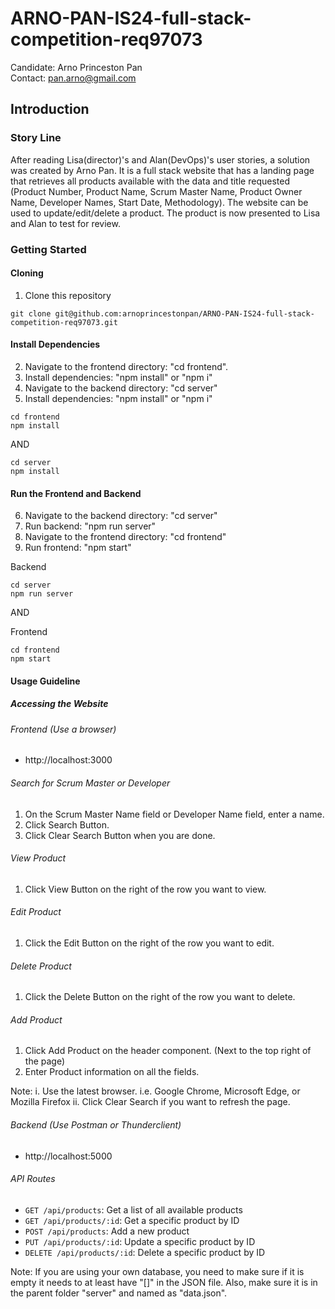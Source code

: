 # ARNO-PAN-IS24-full-stack-competition-req97073

Candidate: Arno Princeston Pan  
Contact: pan.arno@gmail.com

## Introduction

### Story Line

After reading Lisa(director)'s and Alan(DevOps)'s user stories, a solution was created by Arno Pan. It is a full stack website that has a landing page that retrieves all products available with the data and title requested (Product Number, Product Name, Scrum Master Name, Product Owner Name, Developer Names, Start Date, Methodology). The website can be used to update/edit/delete a product. The product is now presented to Lisa and Alan to test for review.

### Getting Started

#### Cloning

1. Clone this repository

```
git clone git@github.com:arnoprincestonpan/ARNO-PAN-IS24-full-stack-competition-req97073.git
```

#### Install Dependencies

2. Navigate to the frontend directory: "cd frontend".
3. Install dependencies: "npm install" or "npm i"
4. Navigate to the backend directory: "cd server"
5. Install dependencies: "npm install" or "npm i"

```
cd frontend
npm install
```

AND

```
cd server
npm install
```

#### Run the Frontend and Backend

6. Navigate to the backend directory: "cd server"
7. Run backend: "npm run server"
8. Navigate to the frontend directory: "cd frontend"
9. Run frontend: "npm start"

Backend

```
cd server
npm run server
```

AND

Frontend

```
cd frontend
npm start
```

#### Usage Guideline

##### Accessing the Website

###### Frontend (Use a browser)
- http://localhost:3000

###### Search for Scrum Master or Developer
1. On the Scrum Master Name field or Developer Name field, enter a name.
2. Click Search Button.
3. Click Clear Search Button when you are done.

###### View Product
1. Click View Button on the right of the row you want to view. 

###### Edit Product
1. Click the Edit Button on the right of the row you want to edit.

###### Delete Product
1. Click the Delete Button on the right of the row you want to delete.

###### Add Product
1. Click Add Product on the header component. (Next to the top right of the page)
2. Enter Product information on all the fields. 

Note:
i. Use the latest browser. i.e. Google Chrome, Microsoft Edge, or Mozilla Firefox
ii. Click Clear Search if you want to refresh the page.

###### Backend (Use Postman or Thunderclient)
- http://localhost:5000

###### API Routes
- `GET /api/products`: Get a list of all available products
- `GET /api/products/:id`: Get a specific product by ID
- `POST /api/products`: Add a new product
- `PUT /api/products/:id`: Update a specific product by ID
- `DELETE /api/products/:id`: Delete a specific product by ID

Note: If you are using your own database, you need to make sure if it is empty it needs to at least have "[]" in the JSON file. Also, make sure it is in the parent folder "server" and named as "data.json". 
